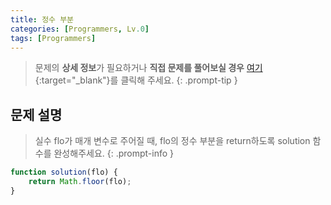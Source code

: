 ```yaml
---
title: 정수 부분
categories: [Programmers, Lv.0]
tags: [Programmers]
---
```


> 문제의 **상세 정보**가 필요하거나 **직접 문제를 풀어보실 경우** [여기](https://school.programmers.co.kr/learn/courses/30/lessons/181850){:target="_blank"}를 클릭해 주세요.
{: .prompt-tip }

## 문제 설명

> 실수 flo가 매개 변수로 주어질 때, flo의 정수 부분을 return하도록 solution 함수를 완성해주세요.
{: .prompt-info }

```js
function solution(flo) {
    return Math.floor(flo);
}
```